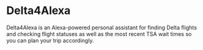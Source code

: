 # Delta4Alexa
Delta4Alexa is an Alexa-powered personal assistant for finding Delta flights and checking flight statuses as well as the most recent TSA wait times so you can plan your trip accordingly.
